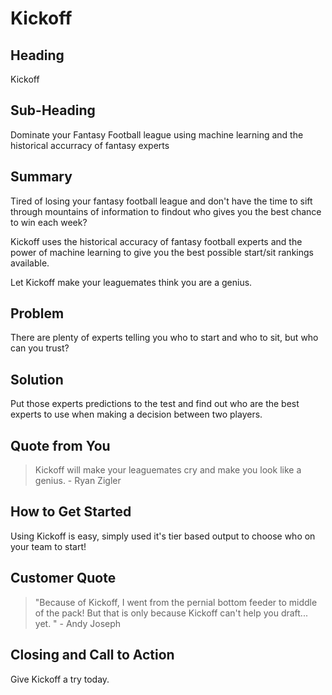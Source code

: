# Kickoff #

<!--
> This material was originally posted [here](http://www.quora.com/What-is-Amazons-approach-to-product-development-and-product-management). It is reproduced here for posterities sake.

There is an approach called "working backwards" that is widely used at Amazon. They work backwards from the customer, rather than starting with an idea for a product and trying to bolt customers onto it. While working backwards can be applied to any specific product decision, using this approach is especially important when developing new products or features.

For new initiatives a product manager typically starts by writing an internal press release announcing the finished product. The target audience for the press release is the new/updated product's customers, which can be retail customers or internal users of a tool or technology. Internal press releases are centered around the customer problem, how current solutions (internal or external) fail, and how the new product will blow away existing solutions.

If the benefits listed don't sound very interesting or exciting to customers, then perhaps they're not (and shouldn't be built). Instead, the product manager should keep iterating on the press release until they've come up with benefits that actually sound like benefits. Iterating on a press release is a lot less expensive than iterating on the product itself (and quicker!).

If the press release is more than a page and a half, it is probably too long. Keep it simple. 3-4 sentences for most paragraphs. Cut out the fat. Don't make it into a spec. You can accompany the press release with a FAQ that answers all of the other business or execution questions so the press release can stay focused on what the customer gets. My rule of thumb is that if the press release is hard to write, then the product is probably going to suck. Keep working at it until the outline for each paragraph flows.

Oh, and I also like to write press-releases in what I call "Oprah-speak" for mainstream consumer products. Imagine you're sitting on Oprah's couch and have just explained the product to her, and then you listen as she explains it to her audience. That's "Oprah-speak", not "Geek-speak".

Once the project moves into development, the press release can be used as a touchstone; a guiding light. The product team can ask themselves, "Are we building what is in the press release?" If they find they're spending time building things that aren't in the press release (overbuilding), they need to ask themselves why. This keeps product development focused on achieving the customer benefits and not building extraneous stuff that takes longer to build, takes resources to maintain, and doesn't provide real customer benefit (at least not enough to warrant inclusion in the press release).
 -->

## Heading ##
  Kickoff

## Sub-Heading ##
  Dominate your Fantasy Football league using machine learning and the historical accurracy of fantasy experts

## Summary ##
  Tired of losing your fantasy football league and don't have the time to sift through mountains of information to findout who gives you the best chance to win each week?

  Kickoff uses the historical accuracy of fantasy football experts and the power of machine learning to give you the best possible start/sit rankings available.

  Let Kickoff make your leaguemates think you are a genius.

## Problem ##
  There are plenty of experts telling you who to start and who to sit, but who can you trust?

## Solution ##
  Put those experts predictions to the test and find out who are the best experts to use when making a decision between two players.

## Quote from You ##
  > Kickoff will make your leaguemates cry and make you look like a genius. - Ryan Zigler

## How to Get Started ##
  Using Kickoff is easy, simply used it's tier based output to choose who on your team to start!

## Customer Quote ##
  > "Because of Kickoff, I went from the pernial bottom feeder to middle of the pack! But that is only because Kickoff can't help you draft... yet. " - Andy Joseph

## Closing and Call to Action ##
  Give Kickoff a try today.